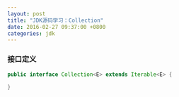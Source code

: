```yaml
---
layout: post
title: "JDK源码学习：Collection"
date: 2016-02-27 09:37:00 +0800
categories: jdk
---
```

### 接口定义

~~~java
public interface Collection<E> extends Iterable<E> {
  
}
~~~
